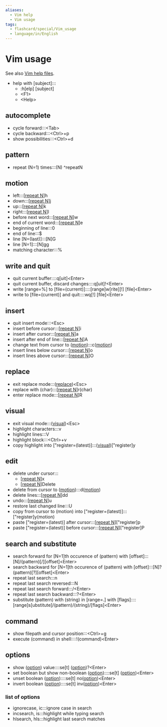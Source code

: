 ```yaml
---
aliases:
  - Vim help
  - Vim usage
tags:
  - flashcard/special/Vim_usage
  - language/in/English
---
```


# Vim usage

See also [Vim help files](https://vimhelp.org/).

- help with \[subject\]:::<ul><li>:h[elp] [subject]</li><li>&lt;F1&gt;</li><li>&lt;Help&gt;</li></ul> <!--SR:!2026-01-04,738,313!2028-09-10,1601,353-->

## autocomplete

- cycle forward:::\<Tab\> <!--SR:!2026-06-18,886,348!2025-12-30,788,328-->
- cycle backward:::\<Ctrl\>+p <!--SR:!2026-01-16,805,328!2026-11-07,912,288-->
- show possibilities:::\<Ctrl\>+d <!--SR:!2025-06-22,426,193!2024-08-04,90,228-->

## pattern

- repeat (N=1) times:::(N) <a id="^repeatN"></a>^repeatN <!--SR:!2024-08-30,402,313!2029-06-18,1841,368-->

## motion

- left:::\[[repeat N](#^repeatN)\]h <!--SR:!2024-06-10,392,348!2025-04-06,588,308-->
- down:::\[[repeat N](#^repeatN)\]j <!--SR:!2028-11-22,1658,353!2025-12-17,775,328-->
- up:::\[[repeat N](#^repeatN)\]k <!--SR:!2024-09-14,423,290!2024-09-07,440,307-->
- right:::\[[repeat N](#^repeatN)\]l <!--SR:!2027-07-12,1243,348!2026-08-08,904,328-->
- before next word:::\[[repeat N](#^repeatN)\]w <!--SR:!2025-02-08,290,253!2024-07-12,353,288-->
- end of current word:::\[[repeat N](#^repeatN)\]e <!--SR:!2025-10-12,508,313!2028-09-16,1605,353-->
- beginning of line:::0 <!--SR:!2028-05-15,1501,350!2028-09-11,1601,353-->
- end of line:::$ <!--SR:!2028-05-19,1509,353!2028-09-06,1598,353-->
- line \[N=(last)\]:::\[N\]G <!--SR:!2024-08-29,386,290!2026-04-17,810,313-->
- line \[N=1\]:::\[N\]gg <!--SR:!2027-02-14,1061,333!2025-10-01,504,313-->
- matching character:::% <!--SR:!2024-10-24,457,293!2025-06-07,631,313-->

## write and quit

- quit current buffer::::q\[uit\]\<Enter\> <!--SR:!2026-12-19,1018,333!2025-07-20,625,313-->
- quit current buffer, discard changes::::q\[uit\]!\<Enter\> <!--SR:!2028-03-29,1469,353!2025-09-14,709,313-->
- write \[range=%\] to \[file=(current)\]::::\[range\]w\[rite\]\[!\] \[file\]\<Enter\> <!--SR:!2024-12-06,454,293!2029-05-13,1812,368-->
- write to \[file=(current)\] and quit::::wq[!] \[file\]\<Enter\> <!--SR:!2027-03-14,1081,333!2024-06-11,393,348-->

## insert

- quit insert mode:::\<Esc\> <!--SR:!2028-08-28,1591,353!2028-05-13,1504,353-->
- insert before cursor:::\[[repeat N](#^repeatN)\]i <!--SR:!2025-10-10,727,313!2026-08-22,914,328-->
- insert after cursor:::\[[repeat N](#^repeatN)\]a <!--SR:!2026-12-19,1073,333!2026-01-03,792,328-->
- insert after end of line:::\[[repeat N](#^repeatN)\]A <!--SR:!2025-10-05,640,273!2027-06-24,1158,333-->
- change text from cursor to ([motion](#motion)):::c([motion](#motion)) <!--SR:!2025-07-20,680,313!2025-07-01,648,313-->
- insert lines below cursor:::\[[repeat N](#^repeatN)\]o <!--SR:!2026-05-03,766,273!2027-08-23,1220,313-->
- insert lines above cursor:::\[[repeat N](#^repeatN)\]O <!--SR:!2025-10-09,727,313!2025-08-22,692,313-->

## replace

- exit replace mode:::([replace](#replace))\<Esc\> <!--SR:!2028-04-02,1472,353!2024-06-24,404,348-->
- replace with (char):::\[[repeat N](#^repeatN)\]r(char) <!--SR:!2024-06-09,326,273!2026-05-03,822,313-->
- enter replace mode:::\[[repeat N](#^repeatN)\]R <!--SR:!2025-08-26,696,313!2025-12-16,741,313-->

## visual

- exit visual mode:::([visual](#visual))\<Esc\> <!--SR:!2024-06-05,385,348!2024-06-15,396,348-->
- highlight characters:::v <!--SR:!2026-07-03,967,348!2026-01-12,801,328-->
- highlight lines:::V <!--SR:!2027-05-17,1126,293!2025-10-01,654,288-->
- highlight block:::\<Ctrl\>+v <!--SR:!2024-07-10,136,253!2027-12-19,1304,348-->
- copy highlight into \["register=(latest)\]:::([visual](#visual))\["register\]y <!--SR:!2024-09-13,422,293!2024-08-09,368,288-->

## edit

- delete under cursor:::<ul><li>\[[repeat N](#^repeatN)\]x</li><li>\[[repeat N](#^repeatN)\]Delete</li></ul> <!--SR:!2029-05-14,1812,367!2025-11-13,762,328-->
- delete from cursor to ([motion](#motion)):::d([motion](#motion)) <!--SR:!2027-08-21,1197,330!2027-08-28,1204,333-->
- delete lines:::\[[repeat N](#^repeatN)\]dd <!--SR:!2028-09-23,1610,353!2026-01-07,796,328-->
- undo:::\[[repeat N](#^repeatN)\]u <!--SR:!2024-06-30,376,313!2025-10-18,512,313-->
- restore last changed line:::U <!--SR:!2026-05-07,825,313!2026-02-28,848,328-->
- copy from cursor to (motion) into \["register=(latest)\]:::\["register\]y(motion) <!--SR:!2026-06-07,783,273!2026-08-30,921,328-->
- paste \["register=(latest)\] after cursor:::\[[repeat N](#^repeatN)\]\["register\]p <!--SR:!2025-12-24,782,327!2029-05-25,1822,368-->
- paste \["register=(latest)\] before cursor:::\[[repeat N](#^repeatN)\]\["register\]P <!--SR:!2026-12-25,1077,333!2025-12-19,777,327-->

## search and substitute

- search forward for \[N=1\]th occurence of (pattern) with \[offset\]:::\[N\]/(pattern)\[/\]\[offset\]\<Enter\> <!--SR:!2025-06-24,647,313!2026-04-26,761,273-->
- search backward for \[N=1\]th occurence of (pattern) with \[offset\]:::\[N\]?(pattern)\[?\]\[offset\]\<Enter\> <!--SR:!2027-05-03,1066,270!2025-12-25,783,328-->
- repeat last search:::n <!--SR:!2027-02-27,1125,333!2025-11-18,767,328-->
- repeat last search reversed:::N <!--SR:!2025-06-01,631,313!2024-07-14,378,288-->
- repeat last search forward:::/\<Enter\> <!--SR:!2024-07-10,369,293!2024-07-25,396,293-->
- repeat last search backward:::?\<Enter\> <!--SR:!2024-10-12,449,293!2025-09-11,602,268-->
- substitute (pattern) with (string) in \[range=.\] with \[flags\]::::\[range\]s\[ubstitute\]/(pattern)/(string)/\[flags\]\<Enter\> <!--SR:!2025-04-21,556,273!2026-12-23,1021,333-->

## command

- show filepath and cursor position:::\<Ctrl\>+g <!--SR:!2026-01-01,680,288!2024-09-10,106,148-->
- execute (command) in shell::::!(command)\<Enter\> <!--SR:!2025-02-05,460,273!2026-01-09,741,313-->

## options

- show ([option](#list%20of%20options)) value::::se\[t\] ([option](#list%20of%20options))?\<Enter\> <!--SR:!2024-08-16,366,293!2026-08-15,908,327-->
- set boolean but show non-boolean ([option](#list%20of%20options))::::se\[t\] ([option](#list%20of%20options))\<Enter\> <!--SR:!2026-11-05,1038,333!2025-05-10,497,268-->
- unset boolean ([option](#list%20of%20options))::::se\[t\] no([option](#list%20of%20options))\<Enter\> <!--SR:!2026-01-11,646,273!2028-12-07,1669,353-->
- invert boolean ([option](#list%20of%20options))::::se\[t\] inv([option](#list%20of%20options))\<Enter\> <!--SR:!2024-08-02,151,313!2025-08-25,695,313-->

### list of options

- ignorecase, ic:::ignore case in search <!--SR:!2025-11-09,758,328!2026-01-11,800,328-->
- incsearch, is:::highlight while typing search <!--SR:!2025-06-23,647,313!2025-04-29,419,253-->
- hlsearch, hls:::highlight last search matches <!--SR:!2025-07-17,677,310!2025-12-26,784,328-->
